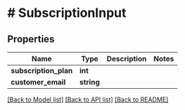 # # SubscriptionInput

## Properties

Name | Type | Description | Notes
------------ | ------------- | ------------- | -------------
**subscription_plan** | **int** |  |
**customer_email** | **string** |  |

[[Back to Model list]](../../README.md#models) [[Back to API list]](../../README.md#endpoints) [[Back to README]](../../README.md)
